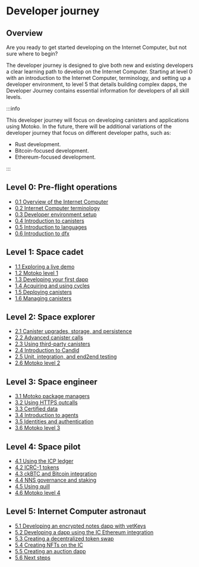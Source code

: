 # Developer journey

## Overview

Are you ready to get started developing on the Internet Computer, but not sure where to begin? 

The developer journey is designed to give both new and existing developers a clear learning path to develop on the Internet Computer. Starting at level 0 with an introduction to the Internet Computer, terminology, and setting up a developer environment, to level 5 that details building complex dapps, the Developer Journey contains essential information for developers of all skill levels. 

:::info

This developer journey will focus on developing canisters and applications using Motoko. In the future, there will be additional variations of the developer journey that focus on different developer paths, such as:

- Rust development.
- Bitcoin-focused development.
- Ethereum-focused development.

:::

## Level 0: Pre-flight operations

- [0.1 Overview of the Internet Computer](level-0/01-ic-overview.md)
- [0.2 Internet Computer terminology](level-0/02-ic-terms.md)
- [0.3 Developer environment setup](level-0/03-dev-env.md)
- [0.4 Introduction to canisters](level-0/04-intro-canisters.md)
- [0.5 Introduction to languages](level-0/05-intro-languages.md)
- [0.6 Introduction to dfx](level-0/06-intro-dfx.md)

## Level 1: Space cadet

- [1.1 Exploring a live demo](level-1/1.1-live-demo.md)
- [1.2 Motoko level 1](level-1/1.2-motoko-lvl1.md)
- [1.3 Developing your first dapp](level-1/1.3-first-dapp.md)
- [1.4 Acquiring and using cycles](level-1/1.4-using-cycles.md)
- [1.5 Deploying canisters](level-1/1.5-deploying-canisters.md)
- [1.6 Managing canisters](level-1/1.6-managing-canisters.md)


## Level 2: Space explorer

- [2.1 Canister upgrades, storage, and persistence](level-2/2.1-storage-persistence.md)
- [2.2 Advanced canister calls](level-2/2.2-advanced-canister-calls.md)
- [2.3 Using third-party canisters](level-2/2.3-third-party-canisters.md)
- [2.4 Introduction to Candid](level-2/2.4-intro-candid.md)
- [2.5 Unit, integration, and end2end testing](level-2/2.5-unit-testing.md)
- [2.6 Motoko level 2](level-2/2.6-motoko-lvl2.md)


## Level 3: Space engineer 

- [3.1 Motoko package managers](level-3/3.1-package-managers.md)
- [3.2 Using HTTPS outcalls](level-3/3.2-https-outcalls.md)
- [3.3 Certified data](level-3/3.3-certified-data.md)
- [3.4 Introduction to agents](level-3/3.4-intro-to-agents.md)
- [3.5 Identities and authentication](level-3/3.5-identities-and-auth.md)
- [3.6 Motoko level 3](level-3/3.6-motoko-lvl3.md)

## Level 4: Space pilot

- [4.1 Using the ICP ledger](level-4/4.1-icp-ledger.md)
- [4.2 ICRC-1 tokens](level-4/4.2-icrc-tokens.md)
- [4.3 ckBTC and Bitcoin integration](level-4/4.3-ckbtc-and-bitcoin.md)
- [4.4 NNS governance and staking](level-4/4.4-nns-governance.md)
- [4.5 Using quill](level-4/4.5-using-quill.md)
- [4.6 Motoko level 4](level-4/4.6-motoko-lvl4.md)

## Level 5: Internet Computer astronaut 

- [5.1 Developing an encrypted notes dapp with vetKeys](level-5/5.1-vetKeys-tutorial.md)
- [5.2 Developing a dapp using the IC Ethereum integration](level-5/5.2-ICP-ETH-tutorial.md)
- [5.3 Creating a decentralized token swap](level-5/5.3-token-swap-tutorial.md)
- [5.4 Creating NFTs on the IC](level-5/5.4-NFT-tutorial.md)
- [5.5 Creating an auction dapp](level-5/5.5-auction-tutorial.md)
- [5.6 Next steps](level-5/5.6-next-steps.md)
